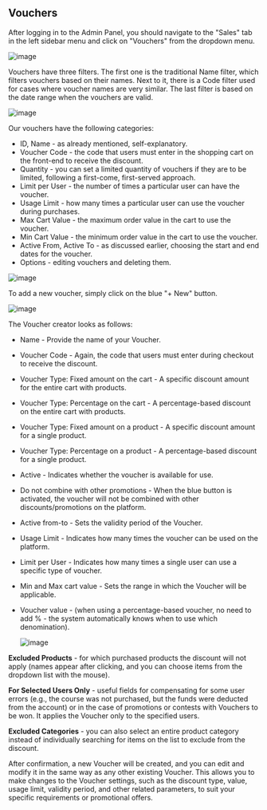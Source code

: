 ## Vouchers

After logging in to the Admin Panel, you should navigate to the "Sales" tab in the left sidebar menu and click on "Vouchers" from the dropdown menu.

![image](https://github.com/EscolaLMS/Vouchers/assets/108077902/56666a74-dc8f-4e24-a082-1075ddfaab8a)

Vouchers have three filters. The first one is the traditional Name filter, which filters vouchers based on their names. Next to it, there is a Code filter used for cases where voucher names are very similar. The last filter is based on the date range when the vouchers are valid.

![image](https://github.com/EscolaLMS/Vouchers/assets/108077902/0dd07d8e-37bc-4586-8b29-9778032e4b01)

Our vouchers have the following categories:
* ID, Name - as already mentioned, self-explanatory.
* Voucher Code - the code that users must enter in the shopping cart on the front-end to receive the discount.
* Quantity - you can set a limited quantity of vouchers if they are to be limited, following a first-come, first-served approach.
* Limit per User - the number of times a particular user can have the voucher.
* Usage Limit - how many times a particular user can use the voucher during purchases.
* Max Cart Value - the maximum order value in the cart to use the voucher.
* Min Cart Value - the minimum order value in the cart to use the voucher.
* Active From, Active To - as discussed earlier, choosing the start and end dates for the voucher.
* Options - editing vouchers and deleting them.

![image](https://github.com/EscolaLMS/Vouchers/assets/108077902/6fb1c56e-1818-4662-9f62-a7addda03aa8)

To add a new voucher, simply click on the blue "+ New" button.

![image](https://github.com/EscolaLMS/Vouchers/assets/108077902/75de7a07-85f6-413c-a65d-f738ee85efc6)

The Voucher creator looks as follows:

* Name - Provide the name of your Voucher.
* Voucher Code - Again, the code that users must enter during checkout to receive the discount.
* Voucher Type: Fixed amount on the cart - A specific discount amount for the entire cart with products.
* Voucher Type: Percentage on the cart - A percentage-based discount on the entire cart with products.
* Voucher Type: Fixed amount on a product - A specific discount amount for a single product.
* Voucher Type: Percentage on a product - A percentage-based discount for a single product.
* Active - Indicates whether the voucher is available for use.
* Do not combine with other promotions - When the blue button is activated, the voucher will not be combined with other discounts/promotions on the platform.
* Active from-to - Sets the validity period of the Voucher.
* Usage Limit - Indicates how many times the voucher can be used on the platform.
* Limit per User - Indicates how many times a single user can use a specific type of voucher.
* Min and Max cart value - Sets the range in which the Voucher will be applicable.
* Voucher value - (when using a percentage-based voucher, no need to add % - the system automatically knows when to use which denomination).

  ![image](https://github.com/EscolaLMS/Vouchers/assets/108077902/fa9d1e81-3988-46b6-8f1e-9239910d2fb3)

**Excluded Products** - for which purchased products the discount will not apply (names appear after clicking, and you can choose items from the dropdown list with the mouse).

**For Selected Users Only** - useful fields for compensating for some user errors (e.g., the course was not purchased, but the funds were deducted from the account) or in the case of promotions or contests with Vouchers to be won. It applies the Voucher only to the specified users.

**Excluded Categories** - you can also select an entire product category instead of individually searching for items on the list to exclude from the discount.

After confirmation, a new Voucher will be created, and you can edit and modify it in the same way as any other existing Voucher. This allows you to make changes to the Voucher settings, such as the discount type, value, usage limit, validity period, and other related parameters, to suit your specific requirements or promotional offers.

